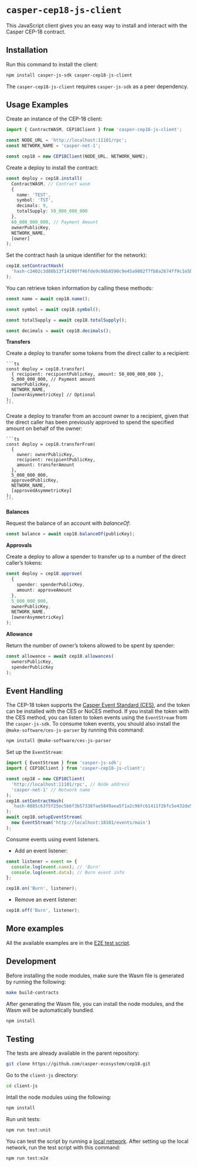 # `casper-cep18-js-client`

This JavaScript client gives you an easy way to install and interact with the Casper CEP-18 contract.

## Installation

Run this command to install the client:


```bash
npm install casper-js-sdk casper-cep18-js-client
```

The `casper-cep18-js-client` requires `casper-js-sdk` as a peer dependency.

## Usage Examples

Create an instance of the CEP-18 client:

  ```ts
  import { ContractWASM, CEP18Client } from 'casper-cep18-js-client';

  const NODE_URL = 'http://localhost:11101/rpc';
  const NETWORK_NAME = 'casper-net-1';

  const cep18 = new CEP18Client(NODE_URL, NETWORK_NAME);
  ```

Create a deploy to install the contract:

  ```ts
  const deploy = cep18.install(
    ContractWASM, // Contract wasm
    {
      name: 'TEST',
      symbol: 'TST',
      decimals: 9,
      totalSupply: 50_000_000_000
    },
    60_000_000_000, // Payment Amount
    ownerPublicKey,
    NETWORK_NAME,
    [owner]
  );
  ```

Set the contract hash (a unique identifier for the network):

  ```ts
  cep18.setContractHash(
    'hash-c2402c3d88b13f14390ff46fde9c06b8590c9e45a9802f7fb8a2674ff9c1e5b1'
  );
  ```

You can retrieve token information by calling these methods:

  ```ts
  const name = await cep18.name();

  const symbol = await cep18.symbol();

  const totalSupply = await cep18.totalSupply();

  const decimals = await cep18.decimals();
  ```

**Transfers**

Create a deploy to transfer some tokens from the direct caller to a recipient:

    ```ts
    const deploy = cep18.transfer(
      { recipient: recipientPublicKey, amount: 50_000_000_000 },
      5_000_000_000, // Payment amount
      ownerPublicKey,
      NETWORK_NAME,
      [ownerAsymmetricKey] // Optional
    );
    ```

Create a deploy to transfer from an account owner to a recipient, given that the direct caller has been previously approved to spend the specified amount on behalf of the owner:

    ```ts
    const deploy = cep18.transferFrom(
      {
        owner: ownerPublicKey,
        recipient: recipientPublicKey,
        amount: transferAmount
      },
      5_000_000_000,
      approvedPublicKey,
      NETWORK_NAME,
      [approvedAsymmetricKey]
    );
    ```

**Balances**

Request the balance of an account with _balanceOf_:

  ```ts
  const balance = await cep18.balanceOf(publicKey);
  ```

**Approvals**

Create a deploy to allow a spender to transfer up to a number of the direct caller’s tokens:

  ```ts
  const deploy = cep18.approve(
    {
      spender: spenderPublicKey,
      amount: approveAmount
    },
    5_000_000_000,
    ownerPublicKey,
    NETWORK_NAME,
    [ownerAsymmetricKey]
  );
  ```

**Allowance**

Return the number of owner’s tokens allowed to be spent by spender:

  ```ts
  const allowance = await cep18.allowances(
    ownersPublicKey,
    spenderPublicKey
  );
  ```

## Event Handling

The CEP-18 token supports the [Casper Event Standard (CES)](https://github.com/make-software/casper-event-standard), and the token can be installed with the CES or NoCES method. If you install the token with the CES method, you can listen to token events using the `EventStream` from the `casper-js-sdk`. To consume token events, you should also install the `@make-software/ces-js-parser` by running this command:

```bash
npm install @make-software/ces-js-parser
```

Set up the `EventStream`:

```ts
import { EventStream } from 'casper-js-sdk';
import { CEP18Client } from 'casper-cep18-js-client';

const cep18 = new CEP18Client(
  'http://localhost:11101/rpc', // Node address
  'casper-net-1' // Network name
);
cep18.setContractHash(
  `hash-0885c63f5f25ec5b6f3b57338fae5849aea5f1a2c96fc61411f2bfc5e432de5a`
);
await cep18.setupEventStream(
  new EventStream('http://localhost:18101/events/main')
);
```

Consume events using event listeners.

  - Add an event listener:

  ```ts
  const listener = event => {
    console.log(event.name); // 'Burn'
    console.log(event.data); // Burn event info
  };

  cep18.on('Burn', listener);
  ```

  - Remove an event listener:

  ```ts
  cep18.off('Burn', listener);
  ```

## More examples

All the available examples are in the [E2E test script](https://github.com/casper-ecosystem/cep18/blob/master/client-js/tests/e2e/).

## Development

Before installing the node modules, make sure the Wasm file is generated by running the following:

  ```bash
  make build-contracts
  ```

After generating the Wasm file, you can install the node modules, and the Wasm will be automatically bundled.

  ```bash
  npm install
  ```

## Testing

The tests are already available in the parent repository:

```bash
git clone https://github.com/casper-ecosystem/cep18.git
```

Go to the `client-js` directory:

```bash
cd client-js
```

Intall the node modules using the following:

```bash
npm install
```

Run unit tests:

```bash
npm run test:unit
```

You can test the script by running a [local network](https://github.com/casper-network/casper-node/blob/dev/utils/nctl/README.md). After setting up the local network, run the test script with this command:

```bash
npm run test:e2e
```
